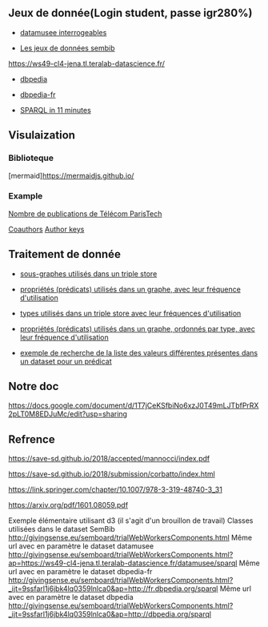 ## Jeux de donnée(Login student, passe igr280%)
- [datamusee interrogeables](https://ws49-cl4-jena.tl.teralab-datascience.fr/dataset.html?tab=query&ds=/datamusee)

- [Les jeux de données sembib](https://ws49-cl4-jena.tl.teralab-datascience.fr/dataset.html?tab=query&ds=/sembib)

https://ws49-cl4-jena.tl.teralab-datascience.fr/

- [dbpedia](http://dbpedia.org/sparql)
- [dbpedia-fr](http://fr.dbpedia.org/sparql)


- [SPARQL in 11 minutes](https://www.youtube.com/watch?v=FvGndkpa4K0)

## Visulaization
### Biblioteque
[mermaid]https://mermaidjs.github.io/

### Example
[Nombre de publications de Télécom ParisTech](http://givingsense.eu/sembib/visu/sources.html)

[Coauthors](http://givingsense.eu/demo/tpt/coauthors.html)
[Author keys](http://givingsense.eu/demo/tpt/auteursKeys.html)



## Traitement de donnée
- [sous-graphes utilisés dans un triple store](https://gist.github.com/moissinac/c6045b5eb052ca7bf4aab34f0c1a2427)

- [propriétés (prédicats) utilisés dans un graphe, avec leur fréquence d'utilisation](https://gist.github.com/moissinac/f441d9eb9829456c6eccafc97e337caf)

- [types utilisés dans un triple store avec leur fréquences d'utilisation](https://gist.github.com/moissinac/8f3fad3950df85ada457b3dd4a0860d4)

- [propriétés (prédicats) utilisés dans un graphe, ordonnés par type, avec leur fréquence d'utilisation](https://gist.github.com/moissinac/c0f7c35f2b74776cb8d3725e786980b6)

- [exemple de recherche de la liste des valeurs différentes présentes dans un dataset pour un prédicat](https://gist.github.com/moissinac/7b411e7fc198f971bd947c128f4a4364)




## Notre doc 
https://docs.google.com/document/d/1T7jCeKSfbiNo6xzJ0T49mLJTbfPrRX2pLT0M8EDJuMc/edit?usp=sharing


## Refrence

https://save-sd.github.io/2018/accepted/mannocci/index.pdf

https://save-sd.github.io/2018/submission/corbatto/index.html


https://link.springer.com/chapter/10.1007/978-3-319-48740-3_31    


https://arxiv.org/pdf/1601.08059.pdf  



Exemple élémentaire utilisant d3 (il s'agit d'un brouillon de travail)
Classes utilisées dans le dataset SemBib
http://givingsense.eu/semboard/trialWebWorkersComponents.html
Même url avec en paramètre le dataset datamusee
http://givingsense.eu/semboard/trialWebWorkersComponents.html?ap=https://ws49-cl4-jena.tl.teralab-datascience.fr/datamusee/sparql
Même url avec en paramètre le dataset dbpedia-fr
http://givingsense.eu/semboard/trialWebWorkersComponents.html?_ijt=9ssfarl1j6jbk4lq0359lnlca0&ap=http://fr.dbpedia.org/sparql
Même url avec en paramètre le dataset dbpedia
http://givingsense.eu/semboard/trialWebWorkersComponents.html?_ijt=9ssfarl1j6jbk4lq0359lnlca0&ap=http://dbpedia.org/sparql